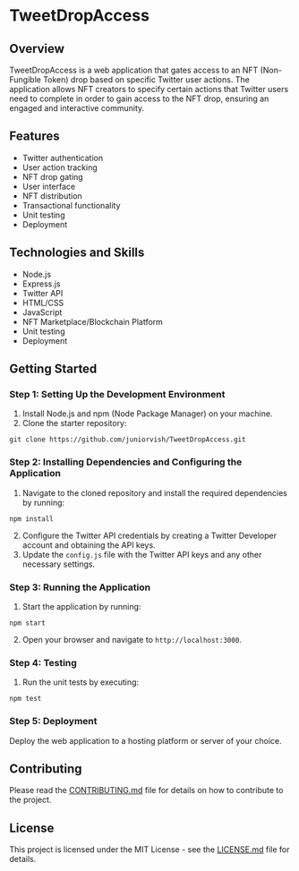 # TweetDropAccess

## Overview

TweetDropAccess is a web application that gates access to an NFT (Non-Fungible Token) drop based on specific Twitter user actions. The application allows NFT creators to specify certain actions that Twitter users need to complete in order to gain access to the NFT drop, ensuring an engaged and interactive community.

## Features

- Twitter authentication
- User action tracking
- NFT drop gating
- User interface
- NFT distribution
- Transactional functionality
- Unit testing
- Deployment

## Technologies and Skills

- Node.js
- Express.js
- Twitter API
- HTML/CSS
- JavaScript
- NFT Marketplace/Blockchain Platform
- Unit testing
- Deployment

## Getting Started

### Step 1: Setting Up the Development Environment

1. Install Node.js and npm (Node Package Manager) on your machine.
2. Clone the starter repository:

```
git clone https://github.com/juniorvish/TweetDropAccess.git
```

### Step 2: Installing Dependencies and Configuring the Application

1. Navigate to the cloned repository and install the required dependencies by running:

```
npm install
```

2. Configure the Twitter API credentials by creating a Twitter Developer account and obtaining the API keys.
3. Update the `config.js` file with the Twitter API keys and any other necessary settings.

### Step 3: Running the Application

1. Start the application by running:

```
npm start
```

2. Open your browser and navigate to `http://localhost:3000`.

### Step 4: Testing

1. Run the unit tests by executing:

```
npm test
```

### Step 5: Deployment

Deploy the web application to a hosting platform or server of your choice.

## Contributing

Please read the [CONTRIBUTING.md](CONTRIBUTING.md) file for details on how to contribute to the project.

## License

This project is licensed under the MIT License - see the [LICENSE.md](LICENSE.md) file for details.
